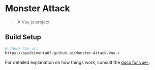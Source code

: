 # Monster Attack

> A Vue.js project

## Build Setup

``` bash
# check the url
https://syedsimanta03.github.io/Monster-Attack-Vue-/

```

For detailed explanation on how things work, consult the [docs for vue-](http://vuejs.github.io).
